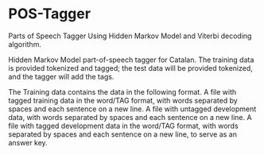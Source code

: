 # POS-Tagger
Parts of Speech Tagger Using Hidden Markov Model and Viterbi decoding algorithm.

Hidden Markov Model part-of-speech tagger for Catalan. The training data is provided tokenized and tagged; the test data will be provided tokenized, and the tagger will add the tags.

The Training data contains the data in the following format.
A file with tagged training data in the word/TAG format, with words separated by spaces and each sentence on a new line.
A file with untagged development data, with words separated by spaces and each sentence on a new line.
A file with tagged development data in the word/TAG format, with words separated by spaces and each sentence on a new line, to serve as an answer key.
